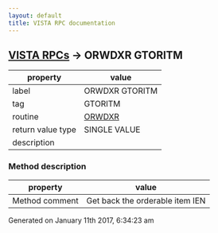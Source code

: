 ```yaml
---
layout: default
title: VISTA RPC documentation
---
```




## [VISTA RPCs](TableOfContent.md) &#8594; ORWDXR GTORITM 

 property | value 
--- | --- 
 label | ORWDXR GTORITM
 tag | GTORITM
 routine | [ORWDXR](http://code.osehra.org/dox/Routine_ORWDXR_source.html)
 return value type | SINGLE VALUE
 description | 


### Method description

 property | value 
--- | --- 
 Method comment | Get back the orderable item IEN




Generated on January 11th 2017, 6:34:23 am